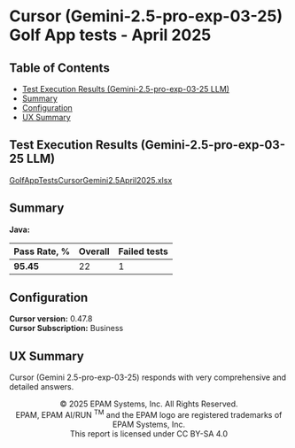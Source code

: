# Cursor (Gemini-2.5-pro-exp-03-25) Golf App tests - April 2025

## Table of Contents
- [Test Execution Results (Gemini-2.5-pro-exp-03-25 LLM)](#test-execution-results-gemini-25-pro-exp-03-25-llm)
- [Summary](#summary)
- [Configuration](#configuration)
- [UX Summary](#ux-summary)

## Test Execution Results (Gemini-2.5-pro-exp-03-25 LLM)

[GolfAppTestsCursorGemini2.5April2025.xlsx](../../../../../reports/2025/GolfAppTestsCursorGemini2.5April2025.xlsx)

## Summary

**Java:**

| Pass Rate, % | Overall | Failed tests |
|--------------|---------|--------------|
| **95.45**    | 22      | 1            |

## Configuration

**Cursor version:** 0.47.8  
**Cursor Subscription:** Business

## UX Summary

Cursor (Gemini 2.5-pro-exp-03-25) responds with very comprehensive and detailed answers.

<p style="text-align: center;">    © 2025 EPAM Systems, Inc. All Rights Reserved.<br/>    EPAM, EPAM AI/RUN <sup>TM</sup> and the EPAM logo are registered trademarks of EPAM Systems, Inc.<br>    This report is licensed under CC BY-SA 4.0<br/></p>
